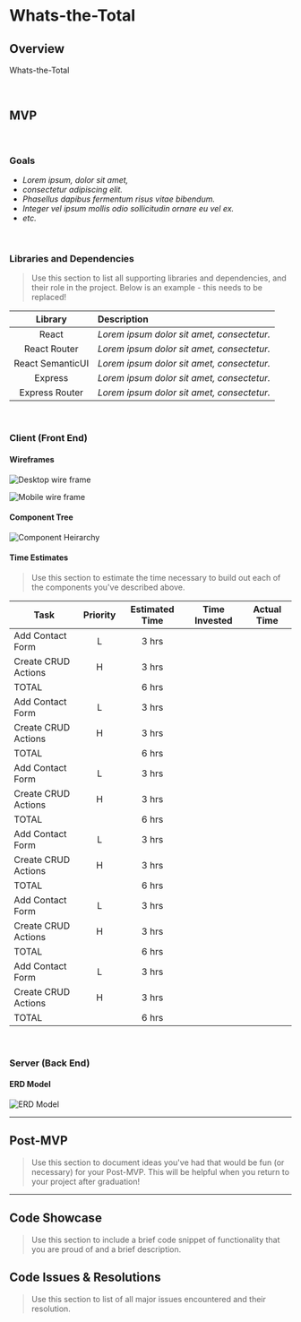 # Whats-the-Total

## Overview

Whats-the-Total

<br>

## MVP

<br>

### Goals

- _Lorem ipsum, dolor sit amet,_
- _consectetur adipiscing elit._
- _Phasellus dapibus fermentum risus vitae bibendum._
- _Integer vel ipsum mollis odio sollicitudin ornare eu vel ex._
- _etc._

<br>

### Libraries and Dependencies

> Use this section to list all supporting libraries and dependencies, and their role in the project. Below is an example - this needs to be replaced!

|     Library      | Description                                |
| :--------------: | :----------------------------------------- |
|      React       | _Lorem ipsum dolor sit amet, consectetur._ |
|   React Router   | _Lorem ipsum dolor sit amet, consectetur._ |
| React SemanticUI | _Lorem ipsum dolor sit amet, consectetur._ |
|     Express      | _Lorem ipsum dolor sit amet, consectetur._ |
|  Express Router  | _Lorem ipsum dolor sit amet, consectetur._ |

<br>

### Client (Front End)

#### Wireframes

![Desktop wire frame](./images/Desktop.png)

![Mobile wire frame](./images/Mobile.png)

#### Component Tree

![Component Heirarchy](images/Component-Heirarchy.png)

#### Time Estimates

> Use this section to estimate the time necessary to build out each of the components you've described above.

| Task                | Priority | Estimated Time | Time Invested | Actual Time |
| ------------------- | :------: | :------------: | :-----------: | :---------: |
| Add Contact Form    |    L     |     3 hrs      |               |             |
| Create CRUD Actions |    H     |     3 hrs      |               |             |
| TOTAL               |          |     6 hrs      |               |             |
| Add Contact Form    |    L     |     3 hrs      |               |             |
| Create CRUD Actions |    H     |     3 hrs      |               |             |
| TOTAL               |          |     6 hrs      |               |             |
| Add Contact Form    |    L     |     3 hrs      |               |             |
| Create CRUD Actions |    H     |     3 hrs      |               |             |
| TOTAL               |          |     6 hrs      |               |             |
| Add Contact Form    |    L     |     3 hrs      |               |             |
| Create CRUD Actions |    H     |     3 hrs      |               |             |
| TOTAL               |          |     6 hrs      |               |             |
| Add Contact Form    |    L     |     3 hrs      |               |             |
| Create CRUD Actions |    H     |     3 hrs      |               |             |
| TOTAL               |          |     6 hrs      |               |             |
| Add Contact Form    |    L     |     3 hrs      |               |             |
| Create CRUD Actions |    H     |     3 hrs      |               |             |
| TOTAL               |          |     6 hrs      |               |             |

<br>

### Server (Back End)

#### ERD Model

![ERD Model](./images/ERD.png)

---

## Post-MVP

> Use this section to document ideas you've had that would be fun (or necessary) for your Post-MVP. This will be helpful when you return to your project after graduation!

---

## Code Showcase

> Use this section to include a brief code snippet of functionality that you are proud of and a brief description.

## Code Issues & Resolutions

> Use this section to list of all major issues encountered and their resolution.
